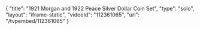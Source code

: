 {
    "title": "1921 Morgan and 1922 Peace Silver Dollar Coin Set",
    "type": "solo",
    "layout": "iframe-static",
    "videoId": "112361065",
    "url": "\/tvpembed\/112361065"
}
